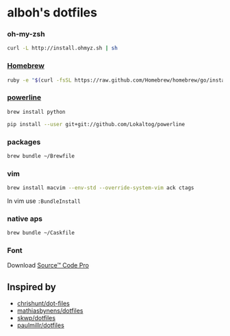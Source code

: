 alboh's dotfiles
================

### oh-my-zsh
``` bash
curl -L http://install.ohmyz.sh | sh
``` 

### [Homebrew](http://brew.sh/)
``` bash
ruby -e "$(curl -fsSL https://raw.github.com/Homebrew/homebrew/go/install)"
``` 

### [powerline](https://powerline.readthedocs.org/en/latest/installation/osx.html)
``` bash
brew install python
``` 

``` bash
pip install --user git+git://github.com/Lokaltog/powerline
``` 

### packages
``` bash
brew bundle ~/Brewfile
```

### vim
``` bash
brew install macvim --env-std --override-system-vim ack ctags 
```

In vim use `:BundleInstall`

### native aps
``` bash
brew bundle ~/Caskfile
``` 

### Font

Download [Source™ Code Pro](https://store1.adobe.com/cfusion/store/html/index.cfm?event=displayFontPackage&code=1960)

## Inspired by 

- [chrishunt/dot-files](https://github.com/chrishunt/dot-files)
- [mathiasbynens/dotfiles](https://github.com/mathiasbynens/dotfiles)
- [skwp/dotfiles](https://github.com/skwp/dotfiles)
- [paulmillr/dotfiles](https://github.com/paulmillr/dotfiles)
